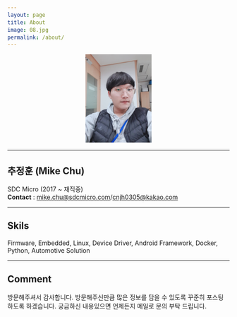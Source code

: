 ```yaml
---
layout: page
title: About
image: 08.jpg
permalink: /about/
---
```

<center><img src="../img/mike.chu.jpg" alt="drawing" style="width:150px;"/></center>

---------------------------------------------------
## 추정훈 (Mike Chu)
SDC Micro (2017 ~ 재직중)  
**Contact** : [mike.chu@sdcmicro.com](mailto:mike.chu@sdcmicro.com)/[cnjh0305@kakao.com](mailto:cnjh0305@kakao.com) 

---------------------------------------------------
## Skils
Firmware, Embedded, Linux, Device Driver, Android Framework, Docker, Python, Automotive Solution  

---------------------------------------------------
## Comment
방문해주셔서 감사합니다. 방문해주신만큼 많은 정보를 담을 수 있도록 꾸준히 포스팅 하도록 하겠습니다.
궁금하신 내용있으면 언제든지 메일로 문의 부탁 드립니다.

